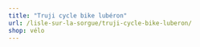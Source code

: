 ```yaml
---
title: "Truji cycle bike lubéron"
url: /lisle-sur-la-sorgue/truji-cycle-bike-luberon/
shop: vélo
---
```

